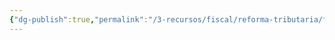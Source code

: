 ```yaml
---
{"dg-publish":true,"permalink":"/3-recursos/fiscal/reforma-tributaria/formas-de-planejamento/","dgPassFrontmatter":true,"created":"2025-08-20T20:10:40.659-03:00","updated":"2025-08-21T22:16:32.355-03:00"}
---
```






